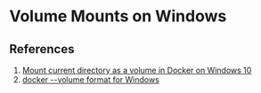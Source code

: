 # Volume Mounts on Windows

## References

1. [Mount current directory as a volume in Docker on Windows 10](https://stackoverflow.com/a/41489151/6146580)
1. [docker --volume format for Windows](https://stackoverflow.com/a/56975849/6146580)
